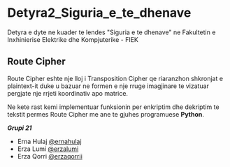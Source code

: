 # Detyra2_Siguria_e_te_dhenave
Detyra e dyte ne kuader te lendes "Siguria e te dhenave" ne Fakultetin e Inxhinierise Elektrike dhe Kompjuterike - FIEK

## Route Cipher
Route Cipher eshte nje lloj i Transposition Cipher qe riaranzhon shkronjat e plaintext-it duke u bazuar ne formen e nje rruge imagjinare te vizatuar pergjate nje rrjeti koordinativ apo matrice.

Ne kete rast kemi implementuar funksionin per enkriptim dhe dekriptim te tekstit permes Route Cipher me ane te gjuhes programuese **Python**.

***Grupi 21***

<ul>
  <li>Erna Hulaj <a href="https://www.github.com/ernahulaj">@ernahulaj</a></li>
  <li>Erza Lumi <a href="https://www.github.com/erzalumi">@erzalumi</a></li>
  <li>Erza Qorri <a href="https://www.github.com/erzaqorrii">@erzaqorrii</a></li>
</ul>
